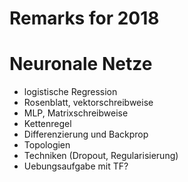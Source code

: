# Remarks for 2018


# Neuronale Netze

- logistische Regression
- Rosenblatt, vektorschreibweise
- MLP, Matrixschreibweise
- Kettenregel
- Differenzierung und Backprop
- Topologien
- Techniken (Dropout, Regularisierung)
- Uebungsaufgabe mit TF?

